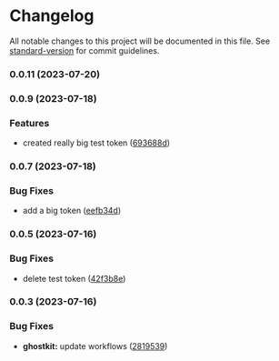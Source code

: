 # Changelog

All notable changes to this project will be documented in this file. See [standard-version](https://github.com/conventional-changelog/standard-version) for commit guidelines.

### 0.0.11 (2023-07-20)

### 0.0.9 (2023-07-18)


### Features

* created really big test token ([693688d](https://github.com/mmhuntsberry/ghostkit/commit/693688dbfb5aef72cec1fb2e218efa4394bd0cb6))

### 0.0.7 (2023-07-18)


### Bug Fixes

* add a big token ([eefb34d](https://github.com/mmhuntsberry/ghostkit/commit/eefb34d727679cfd4a2ed4d62c7a40799c26628c))

### 0.0.5 (2023-07-16)


### Bug Fixes

* delete test token ([42f3b8e](https://github.com/mmhuntsberry/ghostkit/commit/42f3b8e389ca346c051c7cd19427d19ce673f7b2))

### 0.0.3 (2023-07-16)


### Bug Fixes

* **ghostkit:** update workflows ([2819539](https://github.com/mmhuntsberry/ghostkit/commit/28195391d6bd7211c006700a76265c0719476ff4))
